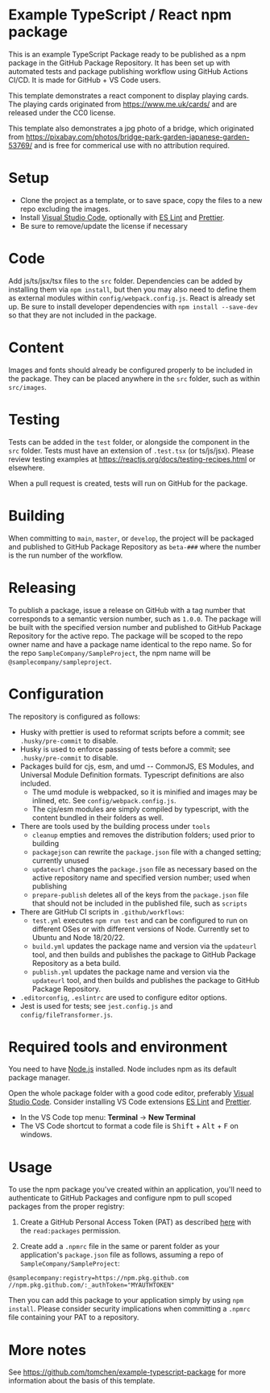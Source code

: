 # Example TypeScript / React npm package

This is an example TypeScript Package ready to be published as a npm package in the GitHub Package Repository. It has been set up with automated tests and package publishing workflow using GitHub Actions CI/CD. It is made for GitHub + VS Code users.

This template demonstrates a react component to display playing cards.  The playing cards originated from https://www.me.uk/cards/ and are released under the CC0 license.

This template also demonstrates a jpg photo of a bridge, which originated from https://pixabay.com/photos/bridge-park-garden-japanese-garden-53769/ and is free for commerical use with no attribution required.

# Setup

- Clone the project as a template, or to save space, copy the files to a new repo excluding the images.
- Install [Visual Studio Code](https://code.visualstudio.com/download), optionally with [ES Lint](https://marketplace.visualstudio.com/items?itemName=dbaeumer.vscode-eslint) and [Prettier](https://marketplace.visualstudio.com/items?itemName=esbenp.prettier-vscode).
- Be sure to remove/update the license if necessary

# Code

Add js/ts/jsx/tsx files to the `src` folder.  Dependencies can be added by installing them via `npm install`, but then you may also need to define them as external modules within `config/webpack.config.js`.  React is already set up.  Be sure to install developer dependencies with `npm install --save-dev` so that they are not included in the package.

# Content

Images and fonts should already be configured properly to be included in the package.  They can be placed anywhere in the `src` folder, such as within `src/images`.

# Testing

Tests can be added in the `test` folder, or alongside the component in the `src` folder.  Tests must have an extension of `.test.tsx` (or ts/js/jsx).  Please review testing examples at https://reactjs.org/docs/testing-recipes.html or elsewhere.

When a pull request is created, tests will run on GitHub for the package.

# Building

When committing to `main`, `master`, or `develop`, the project will be packaged and published to GitHub Package Repository as `beta-###` where the number is the run number of the workflow.

# Releasing

To publish a package, issue a release on GitHub with a tag number that corresponds to a semantic version number, such as `1.0.0`. The package will be built with the specified version number and published to GitHub Package Repository for the active repo.  The package will be scoped to the repo owner name and have a package name identical to the repo name. So for the repo `SampleCompany/SampleProject`, the npm name will be `@samplecompany/sampleproject`.

# Configuration

The repository is configured as follows:

- Husky with prettier is used to reformat scripts before a commit; see `.husky/pre-commit` to disable.
- Husky is used to enforce passing of tests before a commit; see `.husky/pre-commit` to disable.
- Packages build for cjs, esm, and umd -- CommonJS, ES Modules, and Universal Module Definition formats.  Typescript definitions are also included.
  - The umd module is webpacked, so it is minified and images may be inlined, etc. See `config/webpack.config.js`.
  - The cjs/esm modules are simply compiled by typescript, with the content bundled in their folders as well.
- There are tools used by the building process under `tools`
  - `cleanup` empties and removes the distribution folders; used prior to building
  - `packagejson` can rewrite the `package.json` file with a changed setting; currently unused
  - `updateurl` changes the `package.json` file as necessary based on the active repository name and specified version number; used when publishing
  - `prepare-publish` deletes all of the keys from the `package.json` file that should not be included in the published file, such as `scripts`
- There are GitHub CI scripts in `.github/workflows`:
  - `test.yml` executes `npm run test` and can be configured to run on different OSes or with different versions of Node. Currently set to Ubuntu and Node 18/20/22.
  - `build.yml` updates the package name and version via the `updateurl` tool, and then builds and publishes the package to GitHub Package Repository as a beta build.
  - `publish.yml` updates the package name and version via the `updateurl` tool, and then builds and publishes the package to GitHub Package Repository.
- `.editorconfig`, `.eslintrc` are used to configure editor options.
- Jest is used for tests; see `jest.config.js` and `config/fileTransformer.js`.

# Required tools and environment

You need to have [Node.js](https://nodejs.org/en/download/) installed. Node includes npm as its default package manager.

Open the whole package folder with a good code editor, preferably [Visual Studio Code](https://code.visualstudio.com/download). Consider installing VS Code extensions [ES Lint](https://marketplace.visualstudio.com/items?itemName=dbaeumer.vscode-eslint) and [Prettier](https://marketplace.visualstudio.com/items?itemName=esbenp.prettier-vscode).

- In the VS Code top menu: **Terminal** -> **New Terminal**
- The VS Code shortcut to format a code file is <kbd>Shift</kbd> + <kbd>Alt</kbd> + <kbd>F</kbd> on windows.

# Usage

To use the npm package you've created within an application, you'll need to authenticate to GitHub Packages and configure npm to pull scoped packages from the proper registry:

1. Create a GitHub Personal Access Token (PAT) as described [here](https://docs.github.com/en/authentication/keeping-your-account-and-data-secure/creating-a-personal-access-token) with the `read:packages` permission.

2. Create add a `.npmrc` file in the same or parent folder as your application's `package.json` file as follows, assuming a repo of `SampleCompany/SampleProject`:

```
@samplecompany:registry=https://npm.pkg.github.com
//npm.pkg.github.com/:_authToken="MYAUTHTOKEN"
```

Then you can add this package to your application simply by using `npm install`. Please consider security implications when committing a `.npmrc` file containing your PAT to a repository.

# More notes

See https://github.com/tomchen/example-typescript-package for more information about the basis of this template.
